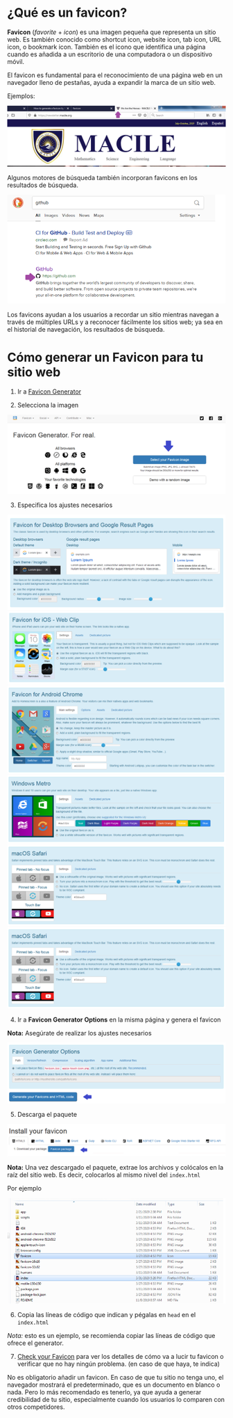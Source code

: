 
# ¿Qué es un favicon?

**Favicon** (*favorite* + *icon*) es una imagen pequeña que representa un sitio web. Es también conocido como shortcut icon, website icon, tab icon, URL icon, o bookmark icon. También es el icono que identifica una página cuando es añadida a un escritorio de una computadora o un dispositivo móvil.

El favicon es fundamental para el reconocimiento de una página web en un navegador lleno de pestañas, ayuda a expandir la marca de un sitio web. 

Ejemplos:

![ejemplo de favicon](images/ejemplo-favicon-1.png)

Algunos motores de búsqueda también incorporan favicons en los resultados de búsqueda. 

![ejemplo de favicon](images/ejemplo-favicon-2.png)

Los favicons ayudan a los usuarios a recordar un sitio mientras navegan a través de múltiples URLs y a reconocer fácilmente los sitios web; ya sea en el historial de navegación, los resultados de búsqueda.


# Cómo generar un Favicon para tu sitio web

1. Ir a [Favicon Generator](https://realfavicongenerator.net/)

2. Selecciona la imagen

![seleccionar imagen para generar el favicon](images/seleccionar-imagen-para-favicon.png)

3. Especifica los ajustes necesarios

![ajustes-favicon-1](images/ajustes-favicon-1.png)
![ajustes-favicon-2](images/ajustes-favicon-2.png)
![ajustes-favicon-3](images/ajustes-favicon-3.png)
![ajustes-favicon-4](images/ajustes-favicon-4.png)
![ajustes-favicon-5](images/ajustes-favicon-5.png)
![ajustes-favicon-6](images/ajustes-favicon-6.png)

4. Ir a **Favicon Generator Options** en la misma página
y genera el favicon

**Nota:** Asegúrate de realizar los ajustes necesarios

![generar favicon](images/generar-favicon.png)

5. Descarga el paquete

![descargar el pack de favicon](images/descargar-pack-de-favicon.png)

**Nota:** Una vez descargado el paquete, extrae los archivos y colócalos
en la raíz del sitio web. Es decir, colocarlos al mismo nivel del `index.html`

Por ejemplo

![archivos del favicon](images/archivos-de-favicon.png)

6. Copia las líneas de código que indican y pégalas en `head` en el `index.html`

    <link rel="apple-touch-icon" sizes="180x180" href="/apple-touch-icon.png">
    <link rel="icon" type="image/png" sizes="32x32" href="/favicon-32x32.png">
    <link rel="icon" type="image/png" sizes="16x16" href="/favicon-16x16.png">
    <link rel="manifest" href="/site.webmanifest">
    <link rel="mask-icon" href="/safari-pinned-tab.svg" color="#5bbad5">
    <meta name="msapplication-TileColor" content="#da532c">
    <meta name="theme-color" content="#ffffff">

*Nota:* esto es un ejemplo, se recomienda copiar las líneas de código que ofrece el generator.

7. [Check your Favicon](https://realfavicongenerator.net/favicon_checker) para ver los detalles de cómo va a lucir tu favicon o verificar que no hay ningún problema. (en caso de que haya, te indica)

No es obligatorio añadir un favicon. En caso de que tu sitio no tenga uno, el navegador mostrará el predeterminado, que es un documento en blanco o nada. Pero lo más recomendado es tenerlo, ya que ayuda a generar credibilidad de tu sitio, especialmente cuando los usuarios lo comparen con otros competidores. 